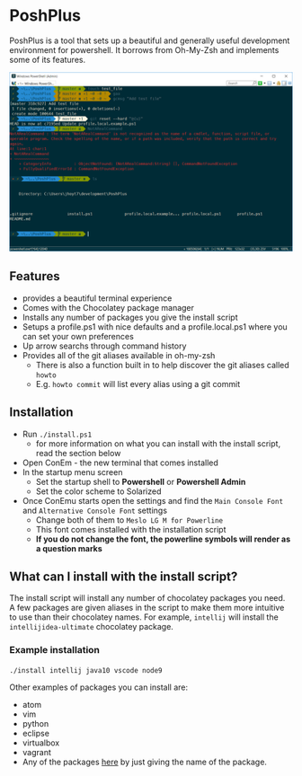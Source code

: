 # PoshPlus

PoshPlus is a tool that sets up a beautiful and generally useful development environment for powershell. It borrows from Oh-My-Zsh and implements some of its features.

![Example of context aware theme and colors](https://github.com/JustinHoyt/PoshPlus/blob/master/img/PoshPlusExample.PNG)

## Features

- provides a beautiful terminal experience
- Comes with the Chocolatey package manager
- Installs any number of packages you give the install script
- Setups a profile.ps1 with nice defaults and a profile.local.ps1 where you can set your own preferences
- Up arrow searchs through command history
- Provides all of the git aliases available in oh-my-zsh
    - There is also a function built in to help discover the git aliases called `howto`
    - E.g. `howto commit` will list every alias using a git commit


## Installation
- Run `./install.ps1`
    - for more information on what you can install with the install script, read the section below
- Open ConEm - the new terminal that comes installed
- In the startup menu screen
    - Set the startup shell to <b>Powershell</b> or <b>Powershell Admin</b>
    - Set the color scheme to Solarized
- Once ConEmu starts open the settings and find the `Main Console Font` and `Alternative Console Font` settings
    - Change both of them to `Meslo LG M for Powerline`
    - This font comes installed with the installation script
    - <b>If you do not change the font, the powerline symbols will render as a question marks</b>

## What can I install with the install script?

The install script will install any number of chocolatey packages you need. A few packages are given aliases in the script to make them more intuitive to use than their chocolatey names. For example, `intellij` will install the `intellijidea-ultimate` chocolatey package.

### Example installation

`./install intellij java10 vscode node9`

Other examples of packages you can install are:
* atom
* vim
* python
* eclipse
* virtualbox
* vagrant
* Any of the packages [here](https://chocolatey.org/search?q=) by just giving the name of the package.

